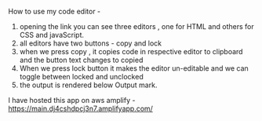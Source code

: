 How to use my code editor - 
1. opening the link you can see three editors , one for HTML and others for CSS and javaScript.
2. all editors have two buttons - copy and lock
3. when we press copy , it copies code in respective editor to clipboard and the button text changes to copied
4. When we press lock button it makes the editor un-editable and we can toggle between locked and unclocked
5. the output is rendered below Output mark.

I have hosted this app on aws amplify - https://main.dj4cshdpcj3n7.amplifyapp.com/
